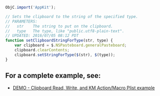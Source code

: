 
```js
ObjC.import('AppKit');

// Sets the clipboard to the string of the specified type.
// PARAMETERS:
//   str    The string to put on the clipboard.
//   type   The type, like "public.utf8-plain-text".
// UPDATED: 2016/07/05 08:12 PDT
function setClipboardStringForType(str, type) {
	var clipboard = $.NSPasteboard.generalPasteboard;
	clipboard.clearContents;
	clipboard.setStringForType($(str), $(type));
}
```

## For a complete example, see:
* [DEMO - Clipboard Read, Write, and KM Action/Macro Plist example](Keyboard%20Maestro%20Routines%2FDEMO%20-%20Clipboard%20Read%2C%20Write%2C%20and%20KM%20Action%20and%20Macro%20Plist%20example.md)